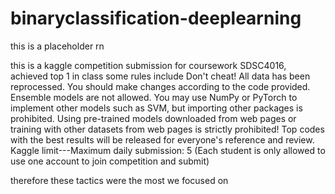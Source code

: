 # binaryclassification-deeplearning
this is a placeholder rn

this is a kaggle competition submission for coursework SDSC4016, achieved top 1 in class
some rules include
Don't cheat!
All data has been reprocessed. You should make changes according to the code provided.
Ensemble models are not allowed.
You may use NumPy or PyTorch to implement other models such as SVM, but importing other packages is prohibited.
Using pre-trained models downloaded from web pages or training with other datasets from web pages is strictly prohibited!
Top codes with the best results will be released for everyone's reference and review.
Kaggle limit---Maximum daily submission: 5 (Each student is only allowed to use one account to join competition and submit)

therefore these tactics were the most we focused on

